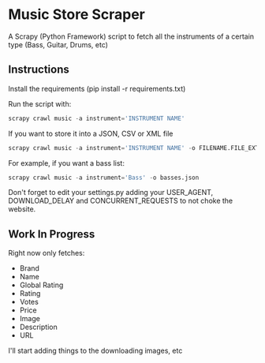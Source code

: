 # Music Store Scraper
A Scrapy (Python Framework) script to fetch all the instruments of a certain type (Bass, Guitar, Drums, etc)

## Instructions
Install the requirements (pip install -r requirements.txt)

Run the script with:
```python
scrapy crawl music -a instrument='INSTRUMENT NAME'
```

If you want to store it into a JSON, CSV or XML file
```python
scrapy crawl music -a instrument='INSTRUMENT NAME' -o FILENAME.FILE_EXTENSION
```

For example, if you want a bass list:
```python
scrapy crawl music -a instrument='Bass' -o basses.json
```

Don't forget to edit your settings.py adding your USER_AGENT, DOWNLOAD_DELAY and CONCURRENT_REQUESTS to not choke the website. 

## Work In Progress
Right now only fetches:
- Brand
- Name
- Global Rating
- Rating
- Votes
- Price
- Image
- Description
- URL


I'll start adding things to the downloading images, etc

